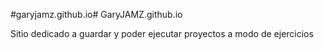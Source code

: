 #garyjamz.github.io# GaryJAMZ.github.io

Sitio dedicado a guardar y poder ejecutar proyectos a modo de ejercicios
